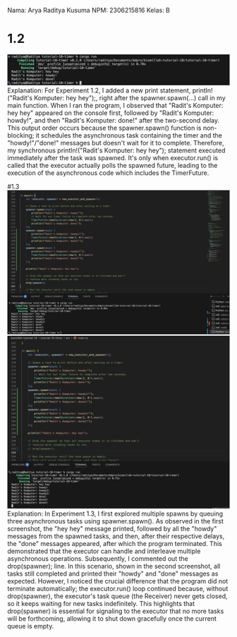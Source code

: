 Nama: Arya Raditya Kusuma
NPM: 2306215816
Kelas: B

# 1.2
![img1](img1.png)
Explanation: For Experiment 1.2, I added a new print statement, println!("Radit's Komputer: hey hey");, right after the spawner.spawn(...) call in my main function. When I ran the program, I observed that "Radit's Komputer: hey hey" appeared on the console first, followed by "Radit's Komputer: howdy!", and then "Radit's Komputer: done!" after the two-second delay. This output order occurs because the spawner.spawn() function is non-blocking; it schedules the asynchronous task containing the timer and the "howdy!"/"done!" messages but doesn't wait for it to complete. Therefore, my synchronous println!("Radit's Komputer: hey hey"); statement executed immediately after the task was spawned. It's only when executor.run() is called that the executor actually polls the spawned future, leading to the execution of the asynchronous code which includes the TimerFuture.

#1.3
![img2](img2.png)
![img3](img3.png)
Explanation: In Experiment 1.3, I first explored multiple spawns by queuing three asynchronous tasks using spawner.spawn(). As observed in the first screenshot, the "hey hey" message printed, followed by all the "howdy" messages from the spawned tasks, and then, after their respective delays, the "done" messages appeared, after which the program terminated. This demonstrated that the executor can handle and interleave multiple asynchronous operations. Subsequently, I commented out the drop(spawner); line. In this scenario, shown in the second screenshot, all tasks still completed and printed their "howdy" and "done" messages as expected. However, I noticed the crucial difference that the program did not terminate automatically; the executor.run() loop continued because, without drop(spawner), the executor's task queue (the Receiver) never gets closed, so it keeps waiting for new tasks indefinitely. This highlights that drop(spawner) is essential for signaling to the executor that no more tasks will be forthcoming, allowing it to shut down gracefully once the current queue is empty.